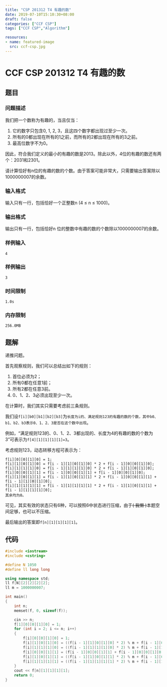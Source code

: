 ```yaml
---
title: "CSP 201312 T4 有趣的数"
date: 2019-07-10T15:10:30+08:00
draft: false
categories: ["CCF CSP"]
tags: ["CCF CSP","Algorithm"]

resources:
- name: featured-image
  src: ccf-csp.jpg
---
```


# CCF CSP 201312 T4 有趣的数

## 题目

### **问题描述**

我们把一个数称为有趣的，当且仅当：

1. 它的数字只包含0, 1, 2, 3，且这四个数字都出现过至少一次。
2. 所有的0都出现在所有的1之前，而所有的2都出现在所有的3之前。
3. 最高位数字不为0。

因此，符合我们定义的最小的有趣的数是2013。除此以外，4位的有趣的数还有两个：2031和2301。

请计算恰好有n位的有趣的数的个数。由于答案可能非常大，只需要输出答案除以1000000007的余数。

### 输入格式

输入只有一行，包括恰好一个正整数n (4 ≤ n ≤ 1000)。

### 输出格式

输出只有一行，包括恰好n 位的整数中有趣的数的个数除以1000000007的余数。

### 样例输入

```
4
```

### 样例输出

```
3
```

### 时间限制

```
1.0s
```

### 内存限制

```
256.0MB
```

## 题解

递推问题。

首先观察规则，我们可以总结出如下的规则：

1. 首位必须为2；
2. 所有0都在任意1前；
3. 所有2都在任意3前。
4. 0、1、2、3必须出现至少一次。

在计算时，我们其实只需要考虑前三条规则。

我们设`f[i][b0][b1][b2][b3]`为`长度为i的、满足规则123的有趣的数的个数，其中b0、b1、b2、b3表示0、1、2、3是否在这个数中出现`。

例如，“满足规则123的、0、1、2、3都出现的、长度为4的有趣的数的个数为3”可表示为`f[4][1][1][1][1]=3`。

考虑规则123，动态转移方程可表示为：

```
f[i][0][0][1][0] = 1;
f[i][1][0][1][0] = f[i - 1][1][0][1][0] * 2 + f[i - 1][0][0][1][0];
f[i][1][1][1][0] = f[i - 1][1][1][1][0] * 2 + f[i - 1][1][0][1][0];
f[i][0][0][1][1] = f[i - 1][0][0][1][1] + f[i - 1][0][0][1][0];
f[i][1][0][1][1] = f[i - 1][1][0][1][1] * 2 + f[i - 1][0][0][1][1] + f[i - 1][1][0][1][0];
f[i][1][1][1][1] = f[i - 1][1][1][1][1] * 2 + f[i - 1][1][0][1][1] + f[i - 1][1][1][1][0];
其余均为0。
```

可见，其实有效的状态只有6种，可以按照6中状态进行压缩，由于<s>( 我懒 )</s>本题空间足够，也可以不压缩。

最后输出的答案即`f[n][1][1][1][1]`。

## 代码

```c++
#include <iostream>
#include <cstring>

#define N 1050
#define ll long long

using namespace std;
ll f[N][2][2][2][2];
ll m = 1000000007;

int main()
{
    int n;
    memset(f, 0, sizeof(f));

    cin >> n;
    f[1][0][0][1][0] = 1;
    for (int i = 2; i <= n; i++)
    {
        f[i][0][0][1][0] = 1;
        f[i][1][0][1][0] = ((f[i - 1][1][0][1][0] * 2) % m + f[i - 1][0][0][1][0]) % m;
        f[i][1][1][1][0] = ((f[i - 1][1][1][1][0] * 2) % m + f[i - 1][1][0][1][0]) % m;
        f[i][0][0][1][1] = (f[i - 1][0][0][1][1] + f[i - 1][0][0][1][0]) % m;
        f[i][1][0][1][1] = ((f[i - 1][1][0][1][1] * 2) % m + f[i - 1][0][0][1][1] + f[i - 1][1][0][1][0]) % m;
        f[i][1][1][1][1] = ((f[i - 1][1][1][1][1] * 2) % m + f[i - 1][1][0][1][1] + f[i - 1][1][1][1][0]) % m;
    }
    cout << f[n][1][1][1][1];
    return 0;
}
```
